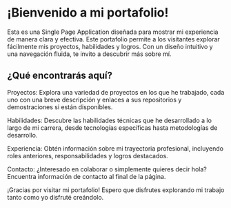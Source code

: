 # ¡Bienvenido a mi portafolio!

Esta es una Single Page Application diseñada para mostrar mi experiencia de manera clara y efectiva. Este portafolio permite a los visitantes explorar fácilmente mis proyectos, habilidades y logros. Con un diseño intuitivo y una navegación fluida, te invito a descubrir más sobre mí.

## ¿Qué encontrarás aquí?

Proyectos: Explora una variedad de proyectos en los que he trabajado, cada uno con una breve descripción y enlaces a sus repositorios y demostraciones si están disponibles.

Habilidades: Descubre las habilidades técnicas que he desarrollado a lo largo de mi carrera, desde tecnologías específicas hasta metodologías de desarrollo.

Experiencia: Obtén información sobre mi trayectoria profesional, incluyendo roles anteriores, responsabilidades y logros destacados.

Contacto: ¿Interesado en colaborar o simplemente quieres decir hola? Encuentra información de contacto al final de la página.

¡Gracias por visitar mi portafolio! Espero que disfrutes explorando mi trabajo tanto como yo disfruté creándolo.
